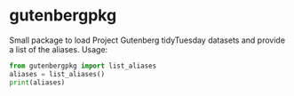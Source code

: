 # gutenbergpkg

Small package to load Project Gutenberg tidyTuesday datasets and provide a list of the aliases. 
Usage:

```python
from gutenbergpkg import list_aliases
aliases = list_aliases()
print(aliases)
```
